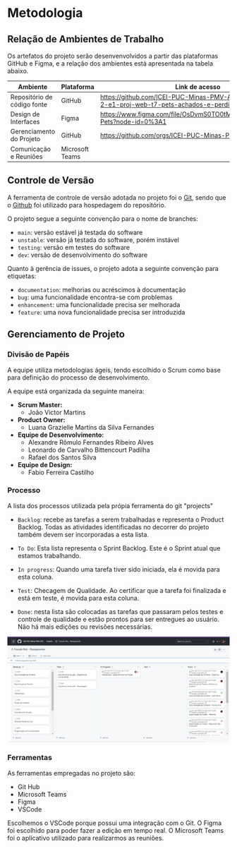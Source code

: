 
# Metodologia

## Relação de Ambientes de Trabalho

Os artefatos do projeto serão desenvenvolvidos a partir das plataformas GitHub e Figma, e a relação dos ambientes está apresentada na tabela abaixo.

|Ambiente     | Plataforma  |Link de acesso |
|-------|-------------------------|----|
| Repositório de código fonte | GitHub | https://github.com/ICEI-PUC-Minas-PMV-ADS/pmv-ads-2022-2-e1-proj-web-t7-pets-achados-e-perdidos |
| Design de Interfaces | Figma | https://www.figma.com/file/OsDvmS0TO0tMUIKvmhWDsk/Found-Pets?node-id=0%3A1 |
| Gerenciamento do Projeto | GitHub | https://github.com/orgs/ICEI-PUC-Minas-PMV-ADS/projects/189 |
| Comunicação e Reuniões | Microsoft Teams |  |

## Controle de Versão

A ferramenta de controle de versão adotada no projeto foi o
[Git](https://git-scm.com/), sendo que o [Github](https://github.com)
foi utilizado para hospedagem do repositório.

O projeto segue a seguinte convenção para o nome de branches:

- `main`: versão estável já testada do software
- `unstable`: versão já testada do software, porém instável
- `testing`: versão em testes do software
- `dev`: versão de desenvolvimento do software

Quanto à gerência de issues, o projeto adota a seguinte convenção para
etiquetas:

- `documentation`: melhorias ou acréscimos à documentação
- `bug`: uma funcionalidade encontra-se com problemas
- `enhancement`: uma funcionalidade precisa ser melhorada
- `feature`: uma nova funcionalidade precisa ser introduzida

## Gerenciamento de Projeto

### Divisão de Papéis

A equipe utiliza metodologias ágeis, tendo escolhido o Scrum como base para definição do processo de desenvolvimento.

A equipe está organizada da seguinte maneira:
 
- **Scrum Master:**
    - João Victor Martins
- **Product Owner:**
    - Luana Grazielle Martins da Silva Fernandes
- **Equipe de Desenvolvimento:**
    - Alexandre Rômulo Fernandes Ribeiro Alves
    - Leonardo de Carvalho Bittencourt Padilha
    - Rafael dos Santos Silva
- **Equipe de Design:**
    - Fabio Ferreira Castilho 


### Processo

A lista dos processos utilizada pela própia ferramenta do git "projects"

- `Backlog`: recebe as tarefas a serem trabalhadas e representa o Product Backlog. Todas as atividades identificadas no decorrer do projeto também devem ser incorporadas a esta lista.

- `To Do`: Esta lista representa o Sprint Backlog. Este é o Sprint atual que estamos trabalhando.

- `In progress`: Quando uma tarefa tiver sido iniciada, ela é movida para esta coluna.

- `Test`: Checagem de Qualidade. Ao certificar que a tarefa foi finalizada e está em teste, é movida para esta coluna.

-  `Done`: nesta lista são colocadas as tarefas que passaram pelos testes e controle de qualidade e estão prontos para ser entregues ao usuário. Não há mais edições ou revisões necessárias.


![Projects](img/Gerenciador.jpeg)
 


### Ferramentas

As ferramentas empregadas no projeto são:

- Git Hub
- Microsoft Teams 
- Figma
- VSCode

Escolhemos o VSCode porque possui uma integração com o Git. O Figma foi escolhido para poder fazer a edição em tempo real. O Microsoft Teams foi o aplicativo utilizado para realizarmos as reuniões.
